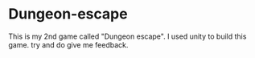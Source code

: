 # Dungeon-escape
This is my 2nd game called "Dungeon escape". I used unity to build this game.
try and do give me feedback.
